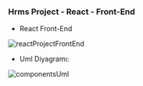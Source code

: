 ### Hrms Project - React - Front-End

+ React Front-End

![reactProjectFrontEnd](https://user-images.githubusercontent.com/46132459/122122351-5cc5fd80-ce35-11eb-9c92-29ae7fe4a02d.gif)

+ Uml Diyagramı: 

![componentsUml](https://user-images.githubusercontent.com/46132459/121368813-042dc680-c944-11eb-899b-4ad1f971fd15.png)


